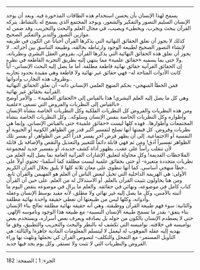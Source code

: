 ------------------------------------------------------------------------

يسمح لهذا الإنسان بأن يحسن استخدام هذه الطاقات المذخورة فيه. وبعد أن
يوجد الإنسان السليم التصور والتفكير والشعور، ويوجد المجتمع الذي يسمح له
بالنشاط، يتركه القرآن يبحث ويجرب، ويخطىء ويصيب، في مجال العلم والبحث
والتجريب. وقد ضمن له موازين التصور والتدبر والتفكير الصحيح.  
كذلك لا يجوز أن نعلق الحقائق النهائية التي يذكرها القرآن أحياناً عن الكون
في طريقه لإنشاء التصور الصحيح لطبيعة الوجود وارتباطه بخالقه، وطبيعة
التناسق بين أجزائه.. لا يجوز أن نعلق هذه الحقائق النهائية التي يذكرها
القرآن، بفروض العقل البشري ونظرياته، ولا حتى بما يسميه «حقائق علمية» مما
ينتهي إليه بطريق التجربة القاطعة في نظره.  
إن الحقائق القرآنية حقائق نهائية قاطعة مطلقة. أما ما يصل إليه البحث
الإنساني- أياً كانت الأدوات المتاحة له- فهي حقائق غير نهائية ولا قاطعة
وهي مقيدة بحدود تجاربه وظروف هذه التجارب وأدواتها..  
فمن الخطأ المنهجي- بحكم المنهج العلمي الإنساني ذاته- أن نعلق الحقائق
النهائية القرآنية بحقائق غير نهائية.  
وهي كل ما يصل إليه العلم البشري! هذا بالقياس إلى «الحقائق العلمية» ..
والأمر أوضح بالقياس إلى النظريات والفروض التي تسمى «علمية» .  
ومن هذه النظريات والفروض كل النظريات الفلكية وكل النظريات الخاصة بنشأة
الإنسان وأطواره وكل النظريات الخاصة بنفس الإنسان وسلوكه.. وكل النظريات
الخاصة بنشأة المجتمعات وأطوارها.. فهذه كلها ليست «حقائق علمية» حتى
بالقياس الإنساني. وإنما هي نظريات وفروض. كل قيمتها أنها تصلح لتفسير أكبر
قدر من الظواهر الكونية أو الحيوية أو النفسية أو الاجتماعية. إلى أن يظهر
فرض آخر يفسر قدراً أكبر من الظواهر، أو يفسر تلك الظواهر تفسيراً أدق! ومن
ثم فهي قابلة دائماً للتغيير والتعديل والنقص والإضافة بل قابلة لأن تنقلب
رأساً على عقب، بظهور أداة كشف جديدة، أو بتفسير جديد لمجموعة الملاحظات
القديمة! وكل محاولة لتعليق الإشارات القرآنية العامة بما يصل إليه العلم
من نظريات متجددة متغيرة- أو حتى بحقائق علمية ليست مطلقة كما أسلفنا-
تحتوي أولاً على خطأ منهجي أساسي. كما أنها تنطوي على معان ثلاثة كلها لا
يليق بجلال القرآن الكريم..  
الأولى: هي الهزيمة الداخلية التي تخيل لبعض الناس أن العلم هو المهيمن
والقرآن تابع. ومن هنا يحاولون تثبيت القرآن بالعلم. أو الاستدلال له من
العلم. على حين أن القرآن كتاب كامل في موضوعه، ونهائي في حقائقه. والعلم
ما يزال في موضوعه ينقض اليوم ما أثبته بالأمس، وكل ما يصل إليه غير نهائي
ولا مطلق، لأنه مقيد بوسط الإنسان وعقله وأدواته، وكلها ليس من طبيعتها أن
تعطي حقيقة واحدة نهائية مطلقة.  
والثانية: سوء فهم طبيعة القرآن ووظيفته. وهي أنه حقيقة نهائية مطلقة تعالج
بناء الإنسان بناء يتفق- بقدر ما تسمح طبيعة الإنسان النسبية- مع طبيعة هذا
الوجود وناموسه الإلهي. حتى لا يصطدم الإنسان بالكون من حوله بل يصادقه
ويعرف بعض أسراره، ويستخدم بعض نواميسه في خلافته. نواميسه التي تكشف له
بالنظر والبحث والتجريب والتطبيق، وفق ما يهديه إليه عقله الموهوب له ليعمل
لا ليتسلم المعلومات المادية جاهزة! والثالثة: هي التأويل المستمر- مع
التمحل والتكلف- لنصوص القرآن كي نحملها ونلهث بها وراء الفروض والنظريات
التي لا تثبت ولا تستقر. وكل يوم يجد فيها جديد.

------------------------------------------------------------------------

الجزء: 1 ¦ الصفحة: 182
